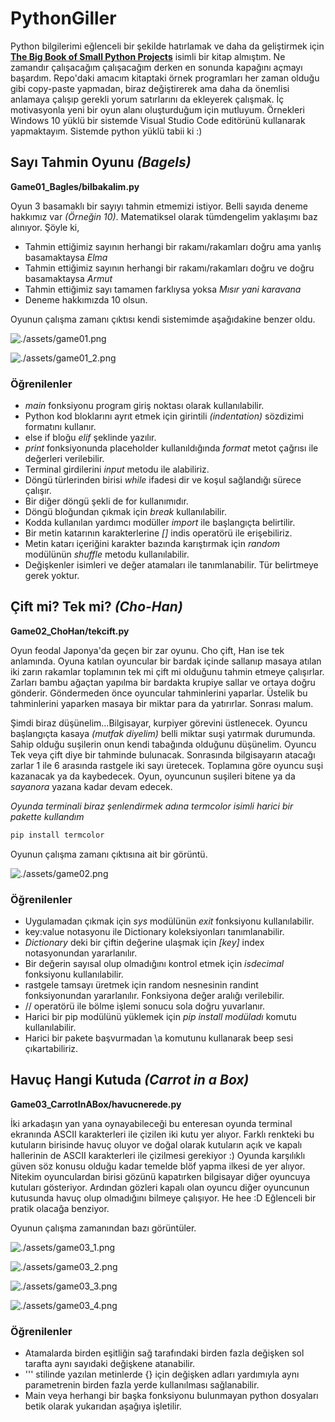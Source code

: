 # PythonGiller

Python bilgilerimi eğlenceli bir şekilde hatırlamak ve daha da geliştirmek için [__The Big Book of Small Python Projects__](https://nostarch.com/big-book-small-python-projects) isimli bir kitap almıştım. Ne zamandır çalışacağım çalışacağım derken en sonunda kapağını açmayı başardım. Repo'daki amacım kitaptaki örnek programları her zaman olduğu gibi copy-paste yapmadan, biraz değiştirerek ama daha da önemlisi anlamaya çalışıp gerekli yorum satırlarını da ekleyerek çalışmak. İç motivasyonla yeni bir oyun alanı oluşturduğum için mutluyum. Örnekleri Windows 10 yüklü bir sistemde Visual Studio Code editörünü kullanarak yapmaktayım. Sistemde python yüklü tabii ki :)

## Sayı Tahmin Oyunu _(Bagels)_

__Game01_Bagles/bilbakalim.py__

Oyun 3 basamaklı bir sayıyı tahmin etmemizi istiyor. Belli sayıda deneme hakkımız var _(Örneğin 10)_. Matematiksel olarak tümdengelim yaklaşımı baz alınıyor. Şöyle ki,

- Tahmin ettiğimiz sayının herhangi bir rakamı/rakamları doğru ama yanlış basamaktaysa _Elma_
- Tahmin ettiğimiz sayının herhangi bir rakamı/rakamları doğru ve doğru basamaktaysa _Armut_
- Tahmin ettiğimiz sayı tamamen farklıysa yoksa _Mısır yani karavana_
- Deneme hakkımızda 10 olsun.

Oyunun çalışma zamanı çıktısı kendi sistemimde aşağıdakine benzer oldu.

![./assets/game01.png](./assets/game01.png)

![./assets/game01_2.png](./assets/game01_2.png)

### Öğrenilenler

- _main_ fonksiyonu program giriş noktası olarak kullanılabilir.
- Python kod bloklarını ayrıt etmek için girintili _(indentation)_ sözdizimi formatını kullanır.
- else if bloğu _elif_ şeklinde yazılır.
- _print_ fonksiyonunda placeholder kullanıldığında _format_ metot çağrısı ile değerleri verilebilir.
- Terminal girdilerini _input_ metodu ile alabiliriz.
- Döngü türlerinden birisi _while_ ifadesi dir ve koşul sağlandığı sürece çalışır.
- Bir diğer döngü şekli de for kullanımıdır.
- Döngü bloğundan çıkmak için _break_ kullanılabilir.
- Kodda kullanılan yardımcı modüller _import_ ile başlangıçta belirtilir.
- Bir metin katarının karakterlerine _[]_ indis operatörü ile erişebiliriz.
- Metin katarı içeriğini karakter bazında karıştırmak için _random_ modülünün _shuffle_ metodu kullanılabilir.
- Değişkenler isimleri ve değer atamaları ile tanımlanabilir. Tür belirtmeye gerek yoktur.

## Çift mi? Tek mi? _(Cho-Han)_

__Game02_ChoHan/tekcift.py__

Oyun feodal Japonya'da geçen bir zar oyunu. Cho çift, Han ise tek anlamında. Oyuna katılan oyuncular bir bardak içinde sallanıp masaya atılan iki zarın rakamlar toplamının tek mi çift mi olduğunu tahmin etmeye çalışırlar. Zarları bambu ağaçtan yapılma bir bardakta krupiye sallar ve ortaya doğru gönderir. Göndermeden önce oyuncular tahminlerini yaparlar. Üstelik bu tahminlerini yaparken masaya bir miktar para da yatırırlar. Sonrası malum.

Şimdi biraz düşünelim...Bilgisayar, kurpiyer görevini üstlenecek. Oyuncu başlangıçta kasaya _(mutfak diyelim)_ belli miktar suşi yatırmak durumunda. Sahip olduğu suşilerin onun kendi tabağında olduğunu düşünelim. Oyuncu Tek veya çift diye bir tahminde bulunacak. Sonrasında bilgisayarın atacağı zarlar 1 ile 6 arasında rastgele iki sayı üretecek. Toplamına göre oyuncu suşi kazanacak ya da kaybedecek. Oyun, oyuncunun suşileri bitene ya da _sayanora_ yazana kadar devam edecek.

_Oyunda terminali biraz şenlendirmek adına termcolor isimli harici bir pakette kullandım_

```bash
pip install termcolor
```

Oyunun çalışma zamanı çıktısına ait bir görüntü.

![./assets/game02.png](./assets/game02.png)

### Öğrenilenler

- Uygulamadan çıkmak için _sys_ modülünün _exit_ fonksiyonu kullanılabilir.
- key:value notasyonu ile Dictionary koleksiyonları tanımlanabilir.
- _Dictionary_ deki bir çiftin değerine ulaşmak için _[key]_ index notasyonundan yararlanılır.
- Bir değerin sayısal olup olmadığını kontrol etmek için _isdecimal_ fonksiyonu kullanılabilir.
- rastgele tamsayı üretmek için random nesnesinin randint fonksiyonundan yararlanılır. Fonksiyona değer aralığı verilebilir.
- // operatörü ile bölme işlemi sonucu sola doğru yuvarlanır.
- Harici bir pip modülünü yüklemek için _pip install modüladı_ komutu kullanılabilir.
- Harici bir pakete başvurmadan \a komutunu kullanarak beep sesi çıkartabiliriz.

## Havuç Hangi Kutuda _(Carrot in a Box)_

__Game03_CarrotInABox/havucnerede.py__

İki arkadaşın yan yana oynayabileceği bu enteresan oyunda terminal ekranında ASCII karakterleri ile çizilen iki kutu yer alıyor. Farklı renkteki bu kutuların birisinde havuç oluyor ve doğal olarak kutuların açık ve kapalı hallerinin de ASCII karakterleri ile çizilmesi gerekiyor :) Oyunda karşılıklı güven söz konusu olduğu kadar temelde blöf yapma ilkesi de yer alıyor. Nitekim oyunculardan birisi gözünü kapatırken bilgisayar diğer oyuncuya kutuları gösteriyor. Ardından gözleri kapalı olan oyuncu diğer oyuncunun kutusunda havuç olup olmadığını bilmeye çalışıyor. He hee :D Eğlenceli bir pratik olacağa benziyor.

Oyunun çalışma zamanından bazı görüntüler.

![./assets/game03_1.png](./assets/game03_1.png)

![./assets/game03_2.png](./assets/game03_2.png)

![./assets/game03_3.png](./assets/game03_3.png)

![./assets/game03_4.png](./assets/game03_4.png)


### Öğrenilenler

- Atamalarda birden eşitliğin sağ tarafındaki birden fazla değişken sol tarafta aynı sayıdaki değişkene atanabilir.
- ''' stilinde yazılan metinlerde {} için değişken adları yardımıyla aynı parametrenin birden fazla yerde kullanılması sağlanabilir.
- Main veya herhangi bir başka fonksiyonu bulunmayan python dosyaları betik olarak yukarıdan aşağıya işletilir.